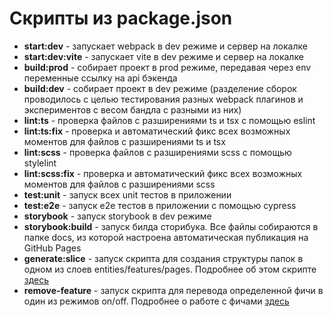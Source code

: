 # Скрипты из package.json

* **start:dev** - запускает webpack в dev режиме и сервер на локалке
* **start:dev:vite** - запускает vite в dev режиме и сервер на локалке
* **build:prod** - собирает проект в prod режиме, передавая через env переменные ссылку на api бэкенда
* **build:dev** - собирает проект в dev режиме (разделение сборок проводилось с целью тестирования разных webpack плагинов и экспериментов с весом бандла с разными из них)
* **lint:ts** - проверка файлов с разширениями ts и tsx с помощью eslint
* **lint:ts:fix** - проверка и автоматический фикс всех возможных моментов для файлов с разширениями ts и tsx
* **lint:scss** - проверка файлов с разширениями scss с помощью stylelint
* **lint:scss:fix** - проверка и автоматический фикс всех возможных моментов для файлов с разширениями scss
* **test:unit** - запуск всех unit тестов в приложении
* **test:e2e** - запуск e2e тестов в приложении с помощью cypress
* **storybook** - запуск storybook в dev режиме
* **storybook:build** - запуск билда сторибука. Все файлы собираются в папке docs, из которой настроена автоматическая публикация на GitHub Pages
* **generate:slice** - запуск скрипта для создания структуры папок в одном из слоев entities/features/pages. Подробнее об этом скрипте [здесь](/common/scripts/)
* **remove-feature** - запуск скрипта для перевода определенной фичи в один из режимов on/off. Подробнее о работе с фичами [здесь](/common/feature-flags/) 